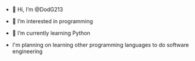 - 👋 Hi, I’m @DodG213
- 👀 I’m interested in programming
- 🌱 I’m currently learning Python

- I'm planning on learning other programming languages to do software engineering
